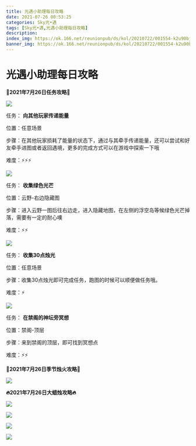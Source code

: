 ```yaml
---
title: 光遇小助理每日攻略
date: 2021-07-26 00:53:25
categories: Sky光•遇
tags: [Sky光•遇,光遇小助理每日攻略]
description: 
index_img: https://ok.166.net/reunionpub/ds/kol/20210722/001554-k2u90bj7ay.png?imageView&thumbnail=600x0&type=jpg
banner_img: https://ok.166.net/reunionpub/ds/kol/20210722/001554-k2u90bj7ay.png?imageView&thumbnail=600x0&type=jpg
---
```

# 光遇小助理每日攻略
**👑2021年7月26日任务攻略👑**

![](https://ok.166.net/reunionpub/ds/kol/20210726/003016-pln8czv6tm.png)

任务： **向其他玩家传递能量**

位置：任意场景

步骤：在其他玩家损耗了能量的状态下，通过与其牵手传递能量，还可以尝试和好友牵手进图或者返回遇境，更多的完成方式可以在游戏中探索一下哦

难度：⚡⚡⚡

![](https://ok.166.net/reunionpub/ds/kol/20210726/003127-pyz2gbelw9.png)

任务： **收集绿色光芒**

位置：云野-右边隐藏图

步骤：进入云野一图后往右边走，进入隐藏地图，在左侧的浮空岛等候绿色光芒掉落，需要有一定的耐心噢

难度：⚡⚡

![](https://ok.166.net/reunionpub/ds/kol/20210726/003221-j4296or0fv.png)

任务： **收集30点烛光**

位置：任意场景

步骤：收集30点烛光即可完成任务，跑图的时候可以顺便做任务哦。

难度：⚡

![](https://ok.166.net/reunionpub/ds/kol/20210726/003303-c9ad6usob7.png)

任务： **在禁阁的神坛旁冥想**

位置：禁阁-顶层

步骤：来到禁阁的顶层，即可找到冥想点

难度：⚡⚡

 **🌹2021年7月26日季节烛火攻略🌹**

![](https://ok.166.net/reunionpub/ds/kol/20210726/003440-6yt3neizrs.png)

  

 **🔥2021年7月26日大蜡烛攻略🔥**

![](https://ok.166.net/reunionpub/ds/kol/20210726/003525-zwspivcnsq.png)

![](https://ok.166.net/reunionpub/ds/kol/20210726/003538-hlpqs01wji.png)

![](https://ok.166.net/reunionpub/ds/kol/20210726/003547-7dont4p5lr.png)

![](https://ok.166.net/reunionpub/ds/kol/20210726/003545-i4sm5rw819.png)

